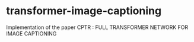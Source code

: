 # transformer-image-captioning
Implementation of the paper CPTR : FULL TRANSFORMER NETWORK FOR IMAGE CAPTIONING
